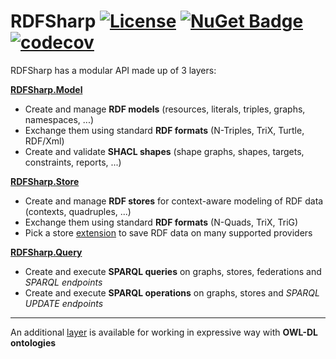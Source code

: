 # RDFSharp [![License](https://img.shields.io/badge/License-Apache%202.0-blue.svg)](https://opensource.org/licenses/Apache-2.0) [![NuGet Badge](https://buildstats.info/nuget/RDFSharp)](https://www.nuget.org/packages/RDFSharp) [![codecov](https://codecov.io/gh/mdesalvo/RDFSharp/branch/master/graph/badge.svg?token=wtP1B77d3e)](https://codecov.io/gh/mdesalvo/RDFSharp)

RDFSharp has a modular API made up of 3 layers: 

<b><a href="https://github.com/mdesalvo/RDFSharp/releases/download/v3.6.0/RDFSharp.Model-3.6.0.pdf">RDFSharp.Model</a></b>
<ul>
    <li>Create and manage <b>RDF models</b> (resources, literals, triples, graphs, namespaces, ...)</li>
    <li>Exchange them using standard <b>RDF formats</b> (N-Triples, TriX, Turtle, RDF/Xml)</li>
    <li>Create and validate <b>SHACL shapes</b> (shape graphs, shapes, targets, constraints, reports, ...)</b></li>
</ul>

<b><a href="https://github.com/mdesalvo/RDFSharp/releases/download/v3.6.0/RDFSharp.Store-3.6.0.pdf">RDFSharp.Store</a></b>
<ul>
    <li>Create and manage <b>RDF stores</b> for context-aware modeling of RDF data (contexts, quadruples, ...)</li>
    <li>Exchange them using standard <b>RDF formats</b> (N-Quads, TriX, TriG)</li>
    <li>Pick a store <a href="https://github.com/mdesalvo/RDFSharp.Extensions">extension</a> to save RDF data on many supported providers</li>
</ul>

<b><a href="https://github.com/mdesalvo/RDFSharp/releases/download/v3.6.0/RDFSharp.Query-3.6.0.pdf">RDFSharp.Query</a></b>
<ul>
    <li>Create and execute <b>SPARQL queries</b> on graphs, stores, federations and <i>SPARQL endpoints</i></li>
    <li>Create and execute <b>SPARQL operations</b> on graphs, stores and <i>SPARQL UPDATE endpoints</i></li>
</ul>

<hr/>
An additional <a href="https://github.com/mdesalvo/RDFSharp.Semantics">layer</a> is available for working in expressive way with <b>OWL-DL ontologies</b>
